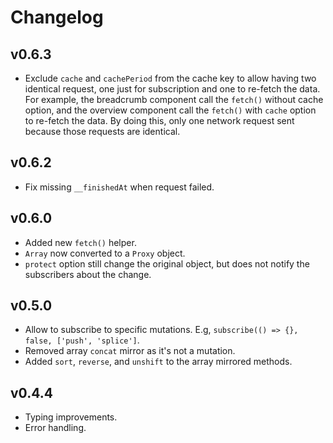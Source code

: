 # Changelog

## v0.6.3

- Exclude `cache` and `cachePeriod` from the cache key to allow having two identical request, one just for subscription
  and one to re-fetch the data. For example, the breadcrumb component call the `fetch()` without cache option, and the
  overview component call the `fetch()` with `cache` option to re-fetch the data. By doing this, only one network
  request sent because those requests are identical.

## v0.6.2

- Fix missing `__finishedAt` when request failed.

## v0.6.0

- Added new `fetch()` helper.
- `Array` now converted to a `Proxy` object.
- `protect` option still change the original object, but does not notify the subscribers about the change.

## v0.5.0

- Allow to subscribe to specific mutations. E.g, `subscribe(() => {}, false, ['push', 'splice']`.
- Removed array `concat` mirror as it's not a mutation.
- Added `sort`, `reverse`, and `unshift` to the array mirrored methods.

## v0.4.4

- Typing improvements.
- Error handling.
